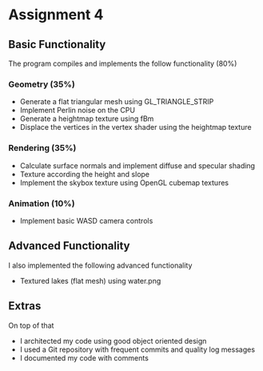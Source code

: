 # Assignment 4

## Basic Functionality
The program compiles and implements the follow functionality (80%)

### Geometry (35%)
- Generate a flat triangular mesh using GL_TRIANGLE_STRIP
- Implement Perlin noise on the CPU
- Generate a heightmap texture using fBm
- Displace the vertices in the vertex shader using the heightmap texture

### Rendering (35%)
- Calculate surface normals and implement diffuse and specular shading
- Texture according the height and slope
- Implement the skybox texture using OpenGL cubemap textures

### Animation (10%)
- Implement basic WASD camera controls

## Advanced Functionality
I also implemented the following advanced functionality
- Textured lakes (flat mesh) using water.png

## Extras
On top of that
- I architected my code using good object oriented design
- I used a Git repository with frequent commits and quality log messages
- I documented my code with comments
